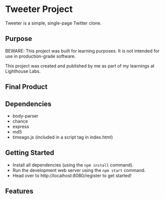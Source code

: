 # Tweeter Project

Tweeter is a simple, single-page Twitter clone.

## Purpose

BEWARE: This project was built for learning purposes. It is not intended for use in production-grade software.

This project was created and published by me as part of my learnings at Lighthouse Labs.

## Final Product




## Dependencies

- body-parser
- chance
- express
- md5
- timeago.js (included in a script tag in index.html)

## Getting Started

- Install all dependencies (using the `npm install` command).
- Run the development web server using the `npm start` command.
- Head over to http://localhost:8080/register to get started!

## Features

